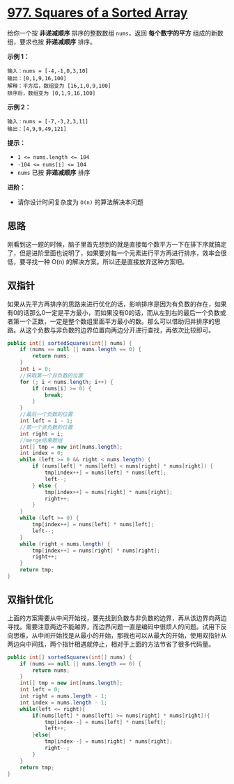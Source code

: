 # [977. Squares of a Sorted Array](https://leetcode.cn/problems/squares-of-a-sorted-array/)

给你一个按 **非递减顺序** 排序的整数数组 `nums`，返回 **每个数字的平方** 组成的新数组，要求也按 **非递减顺序** 排序。

**示例 1：**

```
输入：nums = [-4,-1,0,3,10]
输出：[0,1,9,16,100]
解释：平方后，数组变为 [16,1,0,9,100]
排序后，数组变为 [0,1,9,16,100]
```

**示例 2：**

```
输入：nums = [-7,-3,2,3,11]
输出：[4,9,9,49,121]
```

**提示：**

- `1 <= nums.length <= 104`
- `-104 <= nums[i] <= 104`
- `nums` 已按 **非递减顺序** 排序

**进阶：**

- 请你设计时间复杂度为 `O(n)` 的算法解决本问题

## 思路

刚看到这一题的时候，脑子里首先想到的就是直接每个数平方一下在排下序就搞定了，但是进阶里面也说明了，如果要对每一个元素进行平方再进行排序，效率会很低，要寻找一种 O(n) 的解决方案。所以还是直接放弃这种方案吧。

## 双指针

如果从先平方再排序的思路来进行优化的话，影响排序是因为有负数的存在，如果有0的话那么0一定是平方最小，而如果没有0的话，而从左到右的最后一个负数或者第一个正数，一定是整个数组里面平方最小的数。那么可以借助归并排序的思路。从这个负数与非负数的边界位置向两边分开进行查找，再依次比较即可。

```java
public int[] sortedSquares(int[] nums) {
	if (nums == null || nums.length == 0) {
		return nums;
	}
	int i = 0;
    //获取第一个非负数的位置
	for (; i < nums.length; i++) {
		if (nums[i] >= 0) {
			break;
		}
	}
    //最后一个负数的位置
	int left = i - 1;
    //第一个非负数的位置
	int right = i;
    //merge结果数组
	int[] tmp = new int[nums.length];
	int index = 0;
	while (left >= 0 && right < nums.length) {
		if (nums[left] * nums[left] < nums[right] * nums[right]) {
			tmp[index++] = nums[left] * nums[left];
			left--;
		} else {
			tmp[index++] = nums[right] * nums[right];
			right++;
		}
	}
	while (left >= 0) {
		tmp[index++] = nums[left] * nums[left];
		left--;
	}
	while (right < nums.length) {
		tmp[index++] = nums[right] * nums[right];
		right++;
	}
	return tmp;
}
```

## 双指针优化

上面的方案需要从中间开始找，要先找到负数与非负数的边界，再从该边界向两边寻找。需要注意两边不能越界，而边界问题一直是编码中很烦人的问题。试用下反向思维，从中间开始找是从最小的开始，那我也可以从最大的开始，使用双指针从两边向中间找，两个指针相遇就停止，相对于上面的方法节省了很多代码量。

```java
public int[] sortedSquares(int[] nums) {
    if (nums == null || nums.length == 0) {
        return nums;
    }
    int[] tmp = new int[nums.length];
    int left = 0;
    int right = nums.length - 1;
    int index = nums.length - 1;
    while(left <= right){
        if(nums[left] * nums[left] >= nums[right] * nums[right]){
            tmp[index--] = nums[left] * nums[left];
            left++;
        }else{
            tmp[index--] = nums[right] * nums[right];
            right--;
        }
    }
    return tmp;
}
```


